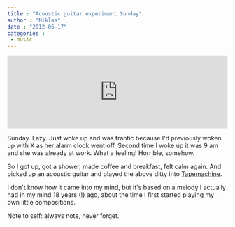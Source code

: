 ```yaml
---
title : "Acoustic guitar experiment Sunday"
author : "Niklas"
date : "2012-06-17"
categories : 
 - music
---
```


<iframe width="100%" height="166" scrolling="no" frameborder="no" src="http://w.soundcloud.com/player/?url=http%3A%2F%2Fapi.soundcloud.com%2Ftracks%2F49955870&amp;auto_play=false&amp;show_artwork=true&amp;color=00fffc"></iframe>

Sunday. Lazy. Just woke up and was frantic because I'd previously woken up with X as her alarm clock went off. Second time I woke up it was 9 am and she was already at work. What a feeling! Horrible, somehow.

So I got up, got a shower, made coffee and breakfast, felt calm again. And picked up an acoustic guitar and played the above ditty into [Tapemachine](https://play.google.com/store/apps/details?id=com.samalyse.tapemachine).

I don't know how it came into my mind, but it's based on a melody I actually had in my mind 18 years (!) ago, about the time I first started playing my own little compositions.

Note to self: always note, never forget.
